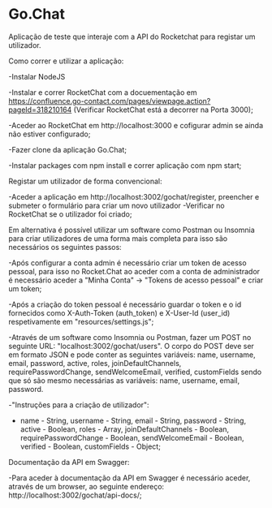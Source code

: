 # Go.Chat
Aplicação de teste que interaje com a API do Rocketchat para registar um utilizador.

Como correr e utilizar a aplicação: 

-Instalar NodeJS 

-Instalar e correr RocketChat com a docuementação em https://confluence.go-contact.com/pages/viewpage.action?pageId=318210164 (Verificar RocketChat está a decorrer na Porta 3000);

-Aceder ao RocketChat em http://localhost:3000 e cofigurar admin se ainda não estiver configurado;

-Fazer clone da aplicação Go.Chat;

-Instalar packages com npm install e correr aplicação com npm start;

Registar um utilizador de forma convencional:

-Aceder a aplicação em http://localhost:3002/gochat/register, preencher e submeter o formulário para criar um novo utilizador -Verificar no RocketChat se o utilizador foi criado;

Em alternativa é possível utilizar um software como Postman ou Insomnia para criar utilizadores de uma forma mais completa para isso são necessários os seguintes passos:

-Após configurar a conta admin é necessário criar um token de acesso pessoal, para isso no Rocket.Chat ao aceder com a conta de administrador é necessário aceder a "Minha Conta" -> "Tokens de acesso pessoal" e criar um token;

-Após a criação do token pessoal é necessário guardar o token e o id fornecidos como X-Auth-Token (auth_token) e X-User-Id (user_id) respetivamente em "resources/settings.js";

-Através de um software como Insomnia ou Postman, fazer um POST no seguinte URL: "localhost:3002/gochat/users". O corpo do POST deve ser em formato JSON e pode conter as seguintes variáveis: name, username, email, password, active, roles, joinDefaultChannels, requirePasswordChange, sendWelcomeEmail, verified, customFields sendo que só são mesmo necessárias as variáveis: name, username, email, password.

-"Instruções para a criação de utilizador":
- name - String, username - String,  email - String, password - String, active - Boolean, roles - Array, joinDefaultChannels - Boolean, requirePasswordChange - Boolean, sendWelcomeEmail - Boolean, verified - Boolean, customFields - Object;

Documentação da API em Swagger:

-Para aceder à documentação da API em Swagger é necessário aceder, através de um browser, ao seguinte endereço: http://localhost:3002/gochat/api-docs/;